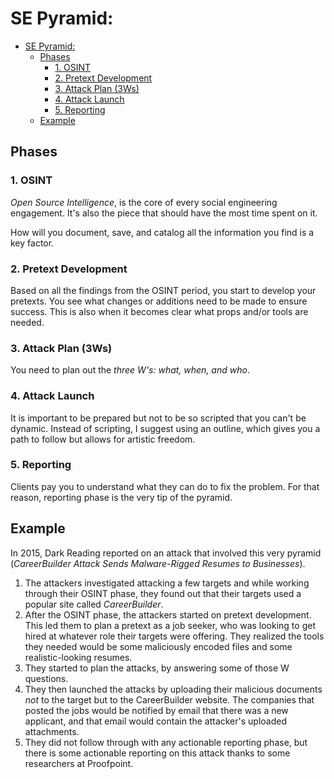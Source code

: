 # SE Pyramid:

- [SE Pyramid:](#se-pyramid)
  - [Phases](#phases)
    - [1. OSINT](#1-osint)
    - [2. Pretext Development](#2-pretext-development)
    - [3. Attack Plan (3Ws)](#3-attack-plan-3ws)
    - [4. Attack Launch](#4-attack-launch)
    - [5. Reporting](#5-reporting)
  - [Example](#example)

## Phases

### 1. OSINT

_Open Source Intelligence_, is the core of every social engineering engagement. It's also the piece that should have the most time spent on it.

How will you document, save, and catalog all the information you find is a key factor.

### 2. Pretext Development

Based on all the findings from the OSINT period, you start to develop your pretexts. You see what changes or additions need to be made to ensure success. This is also when it becomes clear what props and/or tools are needed.

### 3. Attack Plan (3Ws)

You need to plan out the _three W's: what, when, and who_.

### 4. Attack Launch

It is important to be prepared but not to be so scripted that you can't be dynamic. Instead of scripting, I suggest using an outline, which gives you a path to follow but allows for artistic freedom.

### 5. Reporting

Clients pay you to understand what they can do to fix the problem. For that reason, reporting phase is the very tip of the pyramid.

## Example

In 2015, Dark Reading reported on an attack that involved this very pyramid (_CareerBuilder Attack Sends Malware-Rigged Resumes to Businesses_).

1. The attackers investigated attacking a few targets and while working through their OSINT phase, they found out that their targets used a popular site called _CareerBuilder_.
2. After the OSINT phase, the attackers started on pretext development. This led them to plan a pretext as a job seeker, who was looking to get hired at whatever role their targets were offering. They realized the tools they needed would be some maliciously encoded files and some realistic-looking resumes.
3. They started to plan the attacks, by answering some of those W questions.
4. They then launched the attacks by uploading their malicious documents _not_ to the target but to the CareerBuilder website. The companies that posted the jobs would be notified by email that there was a new applicant, and that email would contain the attacker's uploaded attachments.
5. They did not follow through with any actionable reporting phase, but there is some actionable reporting on this attack thanks to some researchers at Proofpoint.
